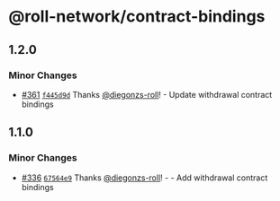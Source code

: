 # @roll-network/contract-bindings

## 1.2.0

### Minor Changes

- [#361](https://github.com/roll-network/tryrolljs/pull/361) [`f445d9d`](https://github.com/roll-network/tryrolljs/commit/f445d9ddd55113d8b3f04f9bc8ba1fbffe6f5bde) Thanks [@diegonzs-roll](https://github.com/diegonzs-roll)! - Update withdrawal contract bindings

## 1.1.0

### Minor Changes

- [#336](https://github.com/roll-network/tryrolljs/pull/336) [`67564e9`](https://github.com/roll-network/tryrolljs/commit/67564e97988b459effa8a11b7cf6819a9014fd76) Thanks [@diegonzs-roll](https://github.com/diegonzs-roll)! - - Add withdrawal contract bindings
